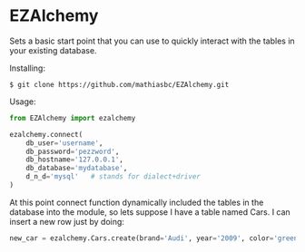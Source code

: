 EZAlchemy
=========

Sets a basic start point that you can use to quickly interact with the tables in your existing database.

Installing:

    $ git clone https://github.com/mathiasbc/EZAlchemy.git

Usage:

```python
from EZAlchemy import ezalchemy

ezalchemy.connect(
    db_user='username',
    db_password='pezzword',
    db_hostname='127.0.0.1',
    db_database='mydatabase',
    d_n_d='mysql'   # stands for dialect+driver
)
```
At this point connect function dynamically included the tables in the database into the module, so lets suppose I have a table named Cars. I can insert a new row just by doing:

```python
new_car = ezalchemy.Cars.create(brand='Audi', year='2009', color='green')
```



